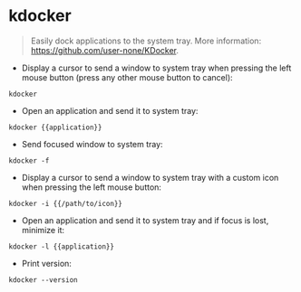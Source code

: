 # kdocker

> Easily dock applications to the system tray.
> More information: <https://github.com/user-none/KDocker>.

- Display a cursor to send a window to system tray when pressing the left mouse button (press any other mouse button to cancel):

`kdocker`

- Open an application and send it to system tray:

`kdocker {{application}}`

- Send focused window to system tray:

`kdocker -f`

- Display a cursor to send a window to system tray with a custom icon when pressing the left mouse button:

`kdocker -i {{/path/to/icon}}`

- Open an application and send it to system tray and if focus is lost, minimize it:

`kdocker -l {{application}}`

- Print version:

`kdocker --version`
